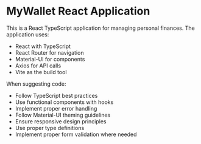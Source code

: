<!-- Use this file to provide workspace-specific custom instructions to Copilot. For more details, visit https://code.visualstudio.com/docs/copilot/copilot-customization#_use-a-githubcopilotinstructionsmd-file -->

# MyWallet React Application

This is a React TypeScript application for managing personal finances. The application uses:

- React with TypeScript
- React Router for navigation
- Material-UI for components
- Axios for API calls
- Vite as the build tool

When suggesting code:
- Follow TypeScript best practices
- Use functional components with hooks
- Implement proper error handling
- Follow Material-UI theming guidelines
- Ensure responsive design principles
- Use proper type definitions
- Implement proper form validation where needed
